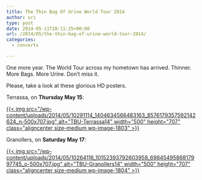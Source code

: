 ```yaml
---
title: The Thin Bag Of Urine World Tour 2014
author: uri
type: post
date: 2014-05-11T20:11:25+00:00
url: /2014/05/the-thin-bag-of-urine-world-tour-2014/
categories:
  - concerts

---
```

One more year. The World Tour across my hometown has arrived. Thinner. More Bags. More Urine. Don&#8217;t miss it.

Please, take a look at these glorious HD posters.

Terrassa, on **Thursday May 15**:

[{{< img src="/wp-content/uploads/2014/05/10291114_1404634566483163_8576179357592142624_n-500x707.jpg" alt="TBU-Terrassa14" width="500" height="707" class="aligncenter size-medium wp-image-1803" >}}][1]

Granollers, on **Saturday May 17**:

[{{< img src="/wp-content/uploads/2014/05/10264116_10152393792603958_6984549586817997745_o-500x707.jpg" alt="TBU-Granollers14" width="500" height="707" class="aligncenter size-medium wp-image-1804" >}}][2]

 [1]: /wp-content/uploads/2014/05/10291114_1404634566483163_8576179357592142624_n.jpg
 [2]: /wp-content/uploads/2014/05/10264116_10152393792603958_6984549586817997745_o.jpg